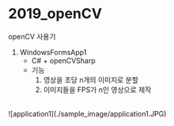 # 2019_openCV
 openCV 사용기

1. WindowsFormsApp1
    - C# + openCVSharp
    - 기능
        1. 영상을 초당 n개의 이미지로 분할
        2. 이미지들을 FPS가 n인 영상으로 제작
<br>
![application1](./sample_image/application1.JPG)
<br>
<br>
